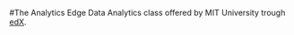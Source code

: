 #The Analytics Edge
Data Analytics class offered by MIT University trough [edX](https://www.edx.org/course/analytics-edge-mitx-15-071x-0#!).

